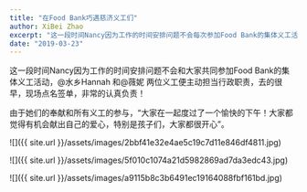 ```yaml
---
title: "在Food Bank巧遇慈济义工们"
author: XiBei Zhao
excerpt: "这一段时间Nancy因为工作的时间安排问题不会每次参加Food Bank的集体义工活动，@水乡Hannah 和@薇妮 两位义工便主动担当了现场点名签单的任务。由于她们的奉献和所有义工的参与，大家在一起度过了一个愉快的下午！大家都觉得有机会献出自己的爱心，特别是孩子们，大家都很开心。"
date: "2019-03-23"
---
```


这一段时间Nancy因为工作的时间安排问题不会和大家共同参加Food Bank的集体义工活动，@水乡Hannah 和@薇妮 两位义工便主动担当行政职责，去的很早，现场点名签单，非常的认真负责！

由于她们的奉献和所有义工的参与，“大家在一起度过了一个愉快的下午！大家都觉得有机会献出自己的爱心，特别是孩子们，大家都很开心”。

![]({{ site.url }}/assets/images/2bbf41e32e4ae5c19c7d11e846df4811.jpg)

![]({{ site.url }}/assets/images/5f010c1074a21d5982869ad7da3edc43.jpg)

![]({{ site.url }}/assets/images/a9115b8c3b6491ec19164088fbf161bd.jpg)
